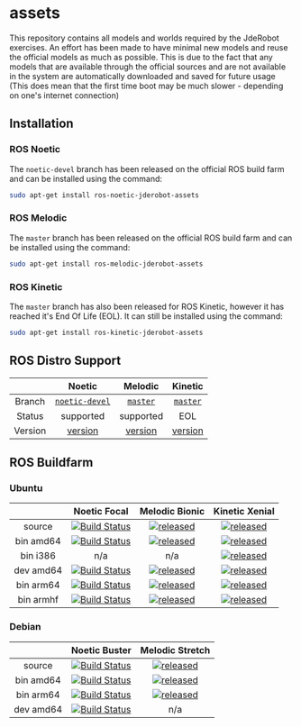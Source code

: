 # assets

This repository contains all models and worlds required by the JdeRobot exercises. An effort has been made to have minimal new models and reuse the official models as much as possible. This is due to the fact that any models that are available through the official sources and are not available in the system are automatically downloaded and saved for future usage (This does mean that the first time boot may be much slower - depending on one's internet connection)

## Installation

### ROS Noetic

The `noetic-devel` branch has been released on the official ROS build farm and can be installed using the command:

```bash
sudo apt-get install ros-noetic-jderobot-assets
```

### ROS Melodic 

The `master` branch has been released on the official ROS build farm and can be installed using the command:

```bash
sudo apt-get install ros-melodic-jderobot-assets
```

### ROS Kinetic

The `master` branch has also been released for ROS Kinetic, however it has reached it's End Of Life (EOL). It can still be installed using the command:

```bash
sudo apt-get install ros-kinetic-jderobot-assets
```

## ROS Distro Support

|         | Noetic | Melodic | Kinetic |
|:-------:|:-------:|:-------:|:-------:|
| Branch  | [`noetic-devel`](https://github.com/JdeRobot/assets/tree/noetic-devel) | [`master`](https://github.com/JdeRobot/assets/tree/master)| [`master`](https://github.com/JdeRobot/assets/tree/master) |
| Status  | supported | supported | EOL |
| Version | [version](http://repositories.ros.org/status_page/ros_noetic_default.html?q=jderobot_assets) | [version](http://repositories.ros.org/status_page/ros_melodic_default.html?q=jderobot_assets)| [version](http://repositories.ros.org/status_page/ros_kinetic_default.html?q=jderobot_assets) |

## ROS Buildfarm

### Ubuntu

|         |  Noetic Focal  |  Melodic Bionic |  Kinetic Xenial  |
|:-------:|:--------------:|:---------------:|:----------------:|
| source | [![Build Status](http://build.ros.org/buildStatus/icon?job=Nsrc_uF__jderobot_assets__ubuntu_focal__source)](http://build.ros.org/job/Nsrc_uF__jderobot_assets__ubuntu_focal__source/) | [![released](http://build.ros.org/buildStatus/icon?job=Msrc_uB__jderobot_assets__ubuntu_bionic__source)](http://build.ros.org/job/Msrc_uB__jderobot_assets__ubuntu_bionic__source/) | [![released](http://build.ros.org/buildStatus/icon?job=Ksrc_uX__jderobot_assets__ubuntu_xenial__source)](http://build.ros.org/job/Ksrc_uX__jderobot_assets__ubuntu_xenial__source/)| 
| bin amd64 | [![Build Status](http://build.ros.org/buildStatus/icon?job=Nbin_uF64__jderobot_assets__ubuntu_focal_amd64__binary)](http://build.ros.org/job/Nbin_uF64__jderobot_assets__ubuntu_focal_amd64__binary/) | [![released](http://build.ros.org/buildStatus/icon?job=Mbin_uB64__jderobot_assets__ubuntu_bionic_amd64__binary)](http://build.ros.org/job/Mbin_uB64__jderobot_assets__ubuntu_bionic_amd64__binary/) | [![released](http://build.ros.org/buildStatus/icon?job=Kbin_uX64__jderobot_assets__ubuntu_xenial_amd64__binary)](http://build.ros.org/job/Kbin_uX64__jderobot_assets__ubuntu_xenial_amd64__binary/)| 
| bin i386 | n/a | n/a | [![released](http://build.ros.org/buildStatus/icon?job=Kbin_uX32__jderobot_assets__ubuntu_xenial_i386__binary)](http://build.ros.org/job/Kbin_uX32__jderobot_assets__ubuntu_xenial_i386__binary/)| 
| dev amd64 | [![Build Status](http://build.ros.org/buildStatus/icon?job=Ndev__jderobot_assets__ubuntu_focal_amd64)](http://build.ros.org/job/Ndev__jderobot_assets__ubuntu_focal_amd64/) | [![released](http://build.ros.org/buildStatus/icon?job=Mdev__jderobot_assets__ubuntu_bionic_amd64)](http://build.ros.org/job/Mdev__jderobot_assets__ubuntu_bionic_amd64/)| [![released](http://build.ros.org/buildStatus/icon?job=Kdev__jderobot_assets__ubuntu_xenial_amd64)](http://build.ros.org/job/Kdev__jderobot_assets__ubuntu_xenial_amd64/)|
| bin arm64 | [![Build Status](http://build.ros.org/buildStatus/icon?job=Nbin_ufv8_uFv8__jderobot_assets__ubuntu_focal_arm64__binary)](http://build.ros.org/job/Nbin_ufv8_uFv8__jderobot_assets__ubuntu_focal_arm64__binary/) | [![released](http://build.ros.org/buildStatus/icon?job=Mbin_ubv8_uBv8__jderobot_assets__ubuntu_bionic_arm64__binary)](http://build.ros.org/job/Mbin_ubv8_uBv8__jderobot_assets__ubuntu_bionic_arm64__binary/) | [![released](http://build.ros.org/buildStatus/icon?job=Kbin_uxv8_uXv8__jderobot_assets__ubuntu_xenial_arm64__binary)](http://build.ros.org/job/Kbin_uxv8_uXv8__jderobot_assets__ubuntu_xenial_arm64__binary/) |
| bin armhf | [![Build Status](http://build.ros.org/buildStatus/icon?job=Nbin_ufhf_uFhf__jderobot_assets__ubuntu_focal_armhf__binary)](http://build.ros.org/job/Nbin_ufhf_uFhf__jderobot_assets__ubuntu_focal_armhf__binary/) | [![released](http://build.ros.org/buildStatus/icon?job=Mbin_ubhf_uBhf__jderobot_assets__ubuntu_bionic_armhf__binary)](http://build.ros.org/job/Mbin_ubhf_uBhf__jderobot_assets__ubuntu_bionic_armhf__binary/) | [![released](http://build.ros.org/buildStatus/icon?job=Kbin_uxhf_uXhf__jderobot_assets__ubuntu_xenial_armhf__binary)](http://build.ros.org/job/Kbin_uxhf_uXhf__jderobot_assets__ubuntu_xenial_armhf__binary/) |


### Debian

|         | Noetic Buster  |  Melodic Stretch   | 
|:-------:|:--------------:|:------------------:|
| source | [![Build Status](http://build.ros.org/buildStatus/icon?job=Nsrc_dB__jderobot_assets__debian_buster__source)](http://build.ros.org/job/Nsrc_dB__jderobot_assets__debian_buster__source/) | [![released](http://build.ros.org/buildStatus/icon?job=Msrc_dS__jderobot_assets__debian_stretch__source)](http://build.ros.org/job/Msrc_dS__jderobot_assets__debian_stretch__source/) | 
| bin amd64 | [![Build Status](http://build.ros.org/buildStatus/icon?job=Nbin_db_dB64__jderobot_assets__debian_buster_amd64__binary)](http://build.ros.org/job/Nbin_db_dB64__jderobot_assets__debian_buster_amd64__binary/) | [![released](http://build.ros.org/buildStatus/icon?job=Mbin_ds_dS64__jderobot_assets__debian_stretch_amd64__binary)](http://build.ros.org/job/Mbin_ds_dS64__jderobot_assets__debian_stretch_amd64__binary/) | 
| bin arm64 | [![Build Status](http://build.ros.org/buildStatus/icon?job=Nbin_dbv8_dBv8__jderobot_assets__debian_buster_arm64__binary)](http://build.ros.org/job/Nbin_dbv8_dBv8__jderobot_assets__debian_buster_arm64__binary/) | [![released](http://build.ros.org/buildStatus/icon?job=Mbin_dsv8_dSv8__jderobot_assets__debian_stretch_arm64__binary)](http://build.ros.org/job/Mbin_dsv8_dSv8__jderobot_assets__debian_stretch_arm64__binary/) |
| dev amd64 | [![Build Status](http://build.ros.org/buildStatus/icon?job=Ndev_db__jderobot_assets__debian_buster_amd64)](http://build.ros.org/job/Ndev_db__jderobot_assets__debian_buster_amd64/) | n/a |


<!-- pr amd64 ubuntu focal -->
<!-- [![Build Status](http://build.ros.org/buildStatus/icon?job=Npr__jderobot_assets__ubuntu_focal_amd64)](http://build.ros.org/job/Npr__jderobot_assets__ubuntu_focal_amd64/) -->

<!-- pr amd64 debian buster -->
<!-- [![Build Status](http://build.ros.org/buildStatus/icon?job=Npr_db__jderobot_assets__debian_buster_amd64)](http://build.ros.org/job/Npr_db__jderobot_assets__debian_buster_amd64/) -->
